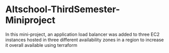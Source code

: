 # Altschool-ThirdSemester-Miniproject
In this mini-project,  an application load balancer was added to three EC2 instances hosted in three different availability zones in a region to increase it overall available using terraform
